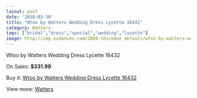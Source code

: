 ```yaml
---
layout: post
date: '2018-03-30'
title: "Wtoo by Watters Wedding Dress Lycette 16432"
category: Watters
tags: ["bridal","dress","special","wedding","lycette"]
image: http://img.eudances.com/2860-thickbox_default/wtoo-by-watters-wedding-dress-lycette-16432.jpg
---
```

Wtoo by Watters Wedding Dress Lycette 16432

On Sales: **$331.99**
<a href="https://www.eudances.com/en/watters/983-wtoo-by-watters-wedding-dress-lycette-16432.html"><amp-img layout="responsive" width="600" height="600" src="//img.eudances.com/2860-thickbox_default/wtoo-by-watters-wedding-dress-lycette-16432.jpg" alt="Wtoo by Watters Wedding Dress Lycette 16432 0" /></a>
<a href="https://www.eudances.com/en/watters/983-wtoo-by-watters-wedding-dress-lycette-16432.html"><amp-img layout="responsive" width="600" height="600" src="//img.eudances.com/2861-thickbox_default/wtoo-by-watters-wedding-dress-lycette-16432.jpg" alt="Wtoo by Watters Wedding Dress Lycette 16432 1" /></a>

Buy it: [Wtoo by Watters Wedding Dress Lycette 16432](https://www.eudances.com/en/watters/983-wtoo-by-watters-wedding-dress-lycette-16432.html "Wtoo by Watters Wedding Dress Lycette 16432")

View more: [Watters](https://www.eudances.com/en/12-watters "Watters")